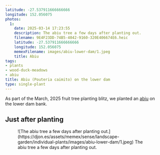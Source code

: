 ```yaml
---
latitude: -27.537911666666666
longitude: 152.056075
photos:
  1:
    date: 2025-03-14 17:23:55
    description: The abiu tree a few days after planting out.
    filename: 9E4F23DD-74B5-4042-9160-320E406674E6.heic
    latitude: -27.537911666666666
    longitude: 152.056075
    memexFilename: images/abiu-lower-dam/1.jpeg
    title: Abiu
tags:
- plants
- wood-duck-meadows
- abiu
title: Abiu (Pouteria caimito) on the lower dam
type: single-plant
---
```

As part of the March, 2025 fruit tree planting blitz, we planted an [abiu](https://en.wikipedia.org/wiki/Pouteria_caimito) on the lower dam bank.

## Just after planting

<figure markdown>
![The abiu tree a few days after planting out.](https://djon.es/assets/memex/sense/landscape-garden/individual-plants/images/abiu-lower-dam/1.jpeg)
<caption>The abiu tree a few days after planting out.</caption>
</figure>